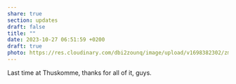 ```yaml
---
share: true
section: updates
draft: false
title: ""
date: 2023-10-27 06:51:59 +0200
draft: true
photo: https://res.cloudinary.com/dbi2zounq/image/upload/v1698382302/zmsdpnvi2ruw3hbtivpx.jpg
---
```


Last time at Thuskomme, thanks for all of it, guys.
